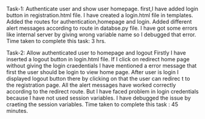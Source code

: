 Task-1: Authenticate user and show user homepage.
first,I have added login button in registration.html file.
I have created a login.html file in templates.
Added the routes for authentication,homepage and login.
Added different alert messages according to route in databse.py file.
I have got some errors like internal server by giving wrong variable name so I debugged that error.
Time taken to complete this task: 3 hrs.

Task-2: Allow authenticated user to homepage and logout
Firstly I have inserted a logout button in login.html file.
If I click on redirect home page without giving the login craedentials I have mentioned a error message that first the user should be login to view home page.
After user is login I displayed logout button there by clicking on that the user can redirec t to the registration page.
All the alert messages have worked correctly according to the redirect route. But I have faced problem in login credentials because I have not used session variables.
I have debugged the issue by craeting the session variables.
Time taken to complete this task : 45 minutes.

